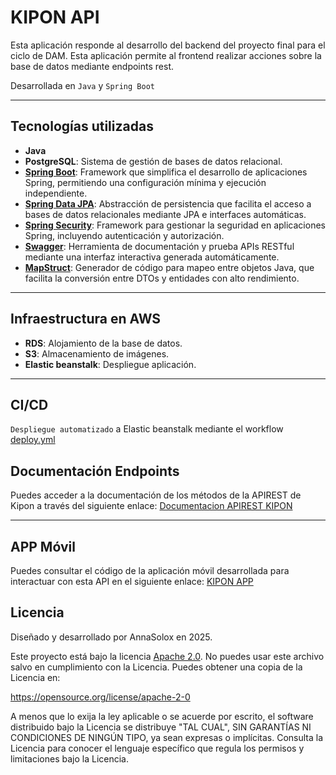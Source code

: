 # KIPON API

Esta aplicación responde al desarrollo del backend del proyecto final para el ciclo de DAM.
Esta aplicación permite al frontend realizar acciones sobre la base de datos mediante endpoints rest.

Desarrollada en `Java` y `Spring Boot`

---
## Tecnologías utilizadas

- **Java**
- **PostgreSQL**: Sistema de gestión de bases de datos relacional.
- **[Spring Boot](https://spring.io/projects/spring-boot)**: Framework que simplifica el desarrollo de aplicaciones
  Spring, permitiendo una configuración
  mínima y ejecución independiente.
- **[Spring Data JPA](https://spring.io/projects/spring-data-jpa)**: Abstracción de persistencia que facilita el acceso
  a bases de datos relacionales mediante JPA e interfaces automáticas.
- **[Spring Security](https://spring.io/projects/spring-security)**: Framework para gestionar la seguridad en aplicaciones Spring, incluyendo autenticación y autorización.
- **[Swagger](https://swagger.io/tools/swagger-ui/)**: Herramienta de documentación y prueba APIs RESTful mediante una interfaz interactiva generada automáticamente.
- **[MapStruct](https://mapstruct.org/)**: Generador de código para mapeo entre objetos Java, que facilita la conversión entre DTOs y entidades con alto rendimiento.

---

## Infraestructura en AWS
- **RDS**: Alojamiento de la base de datos.
- **S3**: Almacenamiento de imágenes.
- **Elastic beanstalk**: Despliegue aplicación.

---

## CI/CD
`Despliegue automatizado` a Elastic beanstalk mediante el workflow [deploy.yml](.github/workflows/deploy.yml)

## Documentación Endpoints
Puedes acceder a la documentación de los métodos de la APIREST de Kipon a través del siguiente enlace:
[Documentacion APIREST KIPON](http://kipon-api.us-east-1.elasticbeanstalk.com:8080/swagger-ui/index.html#/)

---

## APP Móvil
Puedes consultar el código de la aplicación móvil desarrollada para interactuar con esta API en el siguiente enlace:
[KIPON APP](https://github.com/AnnaSolox/Kipon)

## Licencia
Diseñado y desarrollado por AnnaSolox en 2025.

Este proyecto está bajo la licencia [Apache 2.0](/LICENSE).
No puedes usar este archivo salvo en cumplimiento con la Licencia.
Puedes obtener una copia de la Licencia en:

https://opensource.org/license/apache-2-0

A menos que lo exija la ley aplicable o se acuerde por escrito, el software distribuido bajo la Licencia se distribuye "TAL CUAL", SIN GARANTÍAS NI CONDICIONES DE NINGÚN TIPO, ya sean expresas o implícitas.
Consulta la Licencia para conocer el lenguaje específico que regula los permisos y limitaciones bajo la Licencia.
